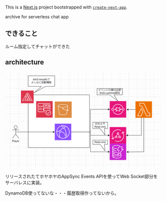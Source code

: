 This is a [Next.js](https://nextjs.org) project bootstrapped with [`create-next-app`](https://nextjs.org/docs/app/api-reference/cli/create-next-app).

archive for serverless chat app

## できること

ルーム指定してチャットができた

## architecture

![](arc.png)

リリースされたてホヤホヤのAppSync Events APIを使ってWeb Socket部分をサーバレスに実装。

DynamoDB使ってないな・・・履歴取得作ってないから。
